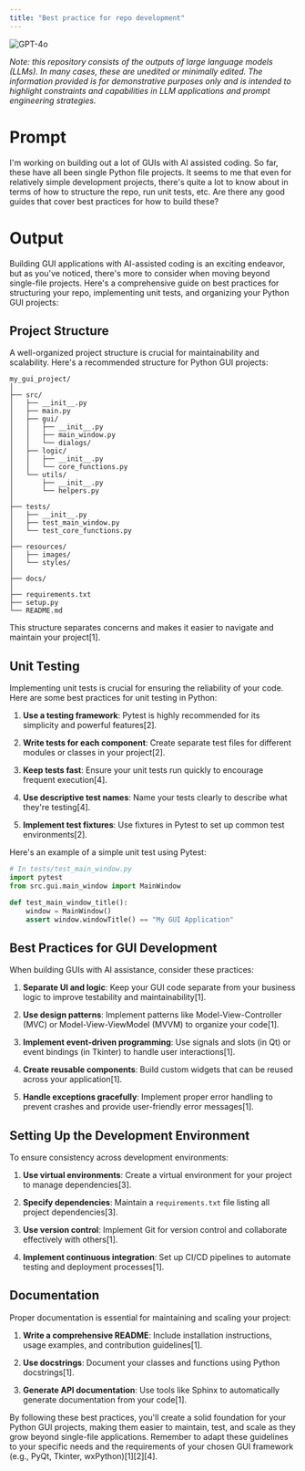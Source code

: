 ```yaml
---
title: "Best practice for repo development"
---
```

![GPT-4o](https://img.shields.io/badge/GPT--4o-3333FF?style=for-the-badge&logo=openai&logoColor=white)



*Note: this repository consists of the outputs of large language models (LLMs). In many cases, these are unedited or minimally edited. The information provided is for demonstrative purposes only and is intended to highlight constraints and capabilities in LLM applications and prompt engineering strategies.*


# Prompt

I'm working on building out a lot of GUIs with AI assisted coding. So far, these have all been single Python file projects. It seems to me that even for relatively simple development projects, there's quite a lot to know about in terms of how to structure the repo, run unit tests, etc. Are there any good guides that cover best practices for how to build these?

# Output

Building GUI applications with AI-assisted coding is an exciting endeavor, but as you've noticed, there's more to consider when moving beyond single-file projects. Here's a comprehensive guide on best practices for structuring your repo, implementing unit tests, and organizing your Python GUI projects:

## Project Structure

A well-organized project structure is crucial for maintainability and scalability. Here's a recommended structure for Python GUI projects:

```
my_gui_project/
│
├── src/
│   ├── __init__.py
│   ├── main.py
│   ├── gui/
│   │   ├── __init__.py
│   │   ├── main_window.py
│   │   └── dialogs/
│   ├── logic/
│   │   ├── __init__.py
│   │   └── core_functions.py
│   └── utils/
│       ├── __init__.py
│       └── helpers.py
│
├── tests/
│   ├── __init__.py
│   ├── test_main_window.py
│   └── test_core_functions.py
│
├── resources/
│   ├── images/
│   └── styles/
│
├── docs/
│
├── requirements.txt
├── setup.py
└── README.md
```

This structure separates concerns and makes it easier to navigate and maintain your project[1].

## Unit Testing

Implementing unit tests is crucial for ensuring the reliability of your code. Here are some best practices for unit testing in Python:

1. **Use a testing framework**: Pytest is highly recommended for its simplicity and powerful features[2].

2. **Write tests for each component**: Create separate test files for different modules or classes in your project[2].

3. **Keep tests fast**: Ensure your unit tests run quickly to encourage frequent execution[4].

4. **Use descriptive test names**: Name your tests clearly to describe what they're testing[4].

5. **Implement test fixtures**: Use fixtures in Pytest to set up common test environments[2].

Here's an example of a simple unit test using Pytest:

```python
# In tests/test_main_window.py
import pytest
from src.gui.main_window import MainWindow

def test_main_window_title():
    window = MainWindow()
    assert window.windowTitle() == "My GUI Application"
```

## Best Practices for GUI Development

When building GUIs with AI assistance, consider these practices:

1. **Separate UI and logic**: Keep your GUI code separate from your business logic to improve testability and maintainability[1].

2. **Use design patterns**: Implement patterns like Model-View-Controller (MVC) or Model-View-ViewModel (MVVM) to organize your code[1].

3. **Implement event-driven programming**: Use signals and slots (in Qt) or event bindings (in Tkinter) to handle user interactions[1].

4. **Create reusable components**: Build custom widgets that can be reused across your application[1].

5. **Handle exceptions gracefully**: Implement proper error handling to prevent crashes and provide user-friendly error messages[1].

## Setting Up the Development Environment

To ensure consistency across development environments:

1. **Use virtual environments**: Create a virtual environment for your project to manage dependencies[3].

2. **Specify dependencies**: Maintain a `requirements.txt` file listing all project dependencies[3].

3. **Use version control**: Implement Git for version control and collaborate effectively with others[1].

4. **Implement continuous integration**: Set up CI/CD pipelines to automate testing and deployment processes[1].

## Documentation

Proper documentation is essential for maintaining and scaling your project:

1. **Write a comprehensive README**: Include installation instructions, usage examples, and contribution guidelines[1].

2. **Use docstrings**: Document your classes and functions using Python docstrings[1].

3. **Generate API documentation**: Use tools like Sphinx to automatically generate documentation from your code[1].

By following these best practices, you'll create a solid foundation for your Python GUI projects, making them easier to maintain, test, and scale as they grow beyond single-file applications. Remember to adapt these guidelines to your specific needs and the requirements of your chosen GUI framework (e.g., PyQt, Tkinter, wxPython)[1][2][4].

 